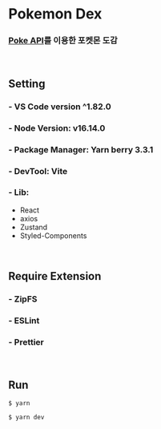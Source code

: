 # Pokemon Dex

### [Poke API](https://pokeapi.co)를 이용한 포켓몬 도감

<br/>

## Setting

### - VS Code version ^1.82.0

### - Node Version: v16.14.0

### - Package Manager: Yarn berry 3.3.1

### - DevTool: Vite

### - Lib:

- React
- axios
- Zustand
- Styled-Components

<br/>

## Require Extension

### - ZipFS

### - ESLint

### - Prettier

<br/>

## Run

```
$ yarn

$ yarn dev
```
